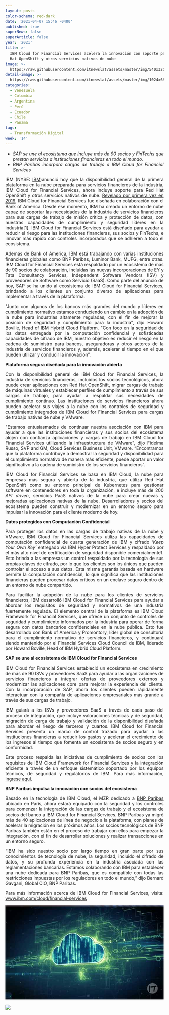 ```yaml
---
layout: posts
color-schema: red-dark
date: '2021-04-07 15:46 -0400'
published: true
superNews: false
superArticle: false
year: '2021'
title: >-
  IBM Cloud for Financial Services acelera la innovación con soporte para Red
  Hat OpenShift y otros servicios nativos de nube
image: >-
  https://raw.githubusercontent.com/itnewslat/assets/master/img/540x320/Cloud-Computing-1p.jpg
detail-image: >-
  https://raw.githubusercontent.com/itnewslat/assets/master/img/1024x680/Cloud-Computing-1g.jpg
categories:
  - Venezuela
  - Colombia
  - Argentina
  - Perú
  - Ecuador
  - Chile
  - Panama
tags:
  - Transformación Digital
week: '14'
---
```

<ul style="list-style-type: disc; text-align: justify;">
	<li><em>SAP se une al ecosistema que incluye más de 90 socios y FinTechs que prestan servicios a instituciones financieras en todo el mundo.</em></li>
	<li><em>BNP Paribas incorpora cargas de trabajo a IBM Cloud for Financial Services</em></li>
</ul>
<p style="text-align: justify;"> IBM (NYSE: <a href="https://c212.net/c/link/?t=0&amp;l=en&amp;o=3081386-1&amp;h=3322217637&amp;u=http%3A%2F%2Fwww.ibm.com%2Finvestor&amp;a=IBM">IBM</a>)anunció hoy que la disponibilidad general de la primera plataforma en la nube preparada para servicios financieros de la industria, IBM Cloud for Financial Services, ahora incluye soporte para Red Hat OpenShift y otros servicios nativos de nube. <a href="https://newsroom.ibm.com/2019-11-06-IBM-Developing-Worlds-First-Financial-Services-Ready-Public-Cloud-Bank-of-America-Joins-as-First-Collaborator">Revelado por primera vez en 2019</a>, IBM Cloud for Financial Services fue diseñada en colaboración con el Bank of America. Desde ese momento, IBM ha creado un entorno de nube capaz de soportar las necesidades de la industria de servicios financieros para sus cargas de trabajo de misión crítica y protección de datos, con nuestras capacidades de cumplimiento y seguridad líderes en la industria[1]. IBM Cloud for Financial Services está diseñado para ayudar a reducir el riesgo para las instituciones financieras, sus socios y FinTechs, e innovar más rápido con controles incorporados que se adhieren a todo el ecosistema.</p>
<p style="text-align: justify;">Además de Bank of America, IBM está trabajando con varias instituciones financieras globales como BNP Paribas, Luminor Bank, MUFG, entre otras. IBM Cloud for Financial Services está respaldado por un ecosistema de más de 90 socios de colaboración, incluidas las nuevas incorporaciones de EY y Tata Consultancy Services, Independent Software Vendors (ISV) y proveedores de Software como Servicio (SaaS). Como parte del anuncio de hoy, SAP se ha unido al ecosistema de IBM Cloud for Financial Services, brindando a los clientes un conjunto diverso de aplicaciones para implementar a través de la plataforma.</p>
<p style="text-align: justify;">"Junto con algunos de los bancos más grandes del mundo y líderes en cumplimiento normativo estamos conduciendo un cambio en la adopción de la nube para industrias altamente reguladas, con el fin de mejorar la posición de seguridad y cumplimiento para la industria", dijo Howard Boville, Head of IBM Hybrid Cloud Platform. "Con foco en la seguridad de los datos entregada por la computación confidencial y sofisticadas capacidades de cifrado de IBM, nuestro objetivo es reducir el riesgo en la cadena de suministro para bancos, aseguradoras y otros actores de la industria de servicios financieros y, además, acelerar el tiempo en el que pueden utilizar y conducir la innovación”.</p>
<p style="text-align: justify;"><strong>Plataforma segura diseñada para la innovación abierta</strong></p>
<p style="text-align: justify;">Con la disponibilidad general de IBM Cloud for Financial Services, la industria de servicios financieros, incluidos los socios tecnológicos, ahora puede crear aplicaciones con Red Hat OpenShift, migrar cargas de trabajo de máquinas virtuales y establecer perfiles de cumplimiento a través de sus cargas de trabajo, para ayudar a respaldar sus necesidades de cumplimiento continuo. Las instituciones de servicios financieros ahora pueden acelerar sus viajes a la nube con los controles de seguridad y cumplimiento integrados de IBM Cloud for Financial Services para cargas de trabajo nativas de nube y VMware.</p>
<p style="text-align: justify;">"Estamos entusiasmados de continuar nuestra asociación con IBM para ayudar a que las instituciones financieras y sus socios del ecosistema alojen con confianza aplicaciones y cargas de trabajo en IBM Cloud for Financial Services utilizando la infraestructura de VMware", dijo Fidelma Russo, SVP and GM, Cloud Services Business Unit, VMware. “Encontramos que la plataforma contribuye a demostrar la seguridad y disponibilidad para el cumplimiento normativo de manera más eficiente, puede aportar un valor significativo a la cadena de suministro de los servicios financieros”.</p>
<p style="text-align: justify;">IBM Cloud for Financial Services se basa en IBM Cloud, la nube para empresas más segura y abierta de la industria, que utiliza Red Hat OpenShift como su entorno principal de Kubernetes para gestionar software en contenedores en toda la organización, e incluye más de 200 <em>API driven</em>, servicios PaaS nativos de la nube para crear nuevas y mejoradas aplicaciones nativas de la nube. Desarrolladores y socios del ecosistema pueden construir y modernizar en un entorno seguro para impulsar la innovación para el cliente moderno de hoy.</p>
<p style="text-align: justify;"><strong>Datos protegidos con Computación Confidencial</strong></p>
<p style="text-align: justify;">Para proteger los datos en las cargas de trabajo nativas de la nube y VMware, IBM Cloud for Financial Services utiliza las capacidades de computación confidencial de cuarta generación de IBM y cifrado <em>‘Keep Your Own Key’</em> entregado vía IBM Hyper Protect Services y respaldado por el más alto nivel de certificación de seguridad disponible comercialmente1. Esto brinda a las empresas un control respaldado por la tecnología de sus propias claves de cifrado, por lo que los clientes son los únicos que pueden controlar el acceso a sus datos. Esta misma garantía basada en hardware permite la computación confidencial, lo que significa que las instituciones financieras pueden procesar datos críticos en un enclave seguro dentro de un entorno de nube compartido.</p>
<p style="text-align: justify;">Para facilitar la adopción de la nube para los clientes de servicios financieros, IBM desarrolló IBM Cloud for Financial Services para ayudar a abordar los requisitos de seguridad y normativos de una industria fuertemente regulada. El elemento central de la plataforma es IBM Cloud Framework for Financial Services, que ofrece un conjunto de controles de seguridad y cumplimiento informados por la industria para operar de forma segura con datos bancarios confidenciales en la nube pública. Esto fue desarrollado con Bank of America y Promontory, líder global de consultoría para el cumplimiento normativo de servicios financieros, y continuará siendo mantenido por el Financial Services Cloud Council de IBM, liderado por Howard Boville, Head of IBM Hybrid Cloud Platform.</p>
<p style="text-align: justify;"><strong>SAP se une al ecosistema de IBM Cloud for Financial Services</strong></p>
<p style="text-align: justify;">IBM Cloud for Financial Services estableció un ecosistema en crecimiento de más de 90 ISVs y proveedores SaaS para ayudar a las organizaciones de servicios financieros a integrar ofertas de proveedores externos y modernizar las aplicaciones core para mejorar la experiencia del cliente. Con la incorporación de SAP, ahora los clientes pueden rápidamente interactuar con la compañía de aplicaciones empresariales más grande a través de sus cargas de trabajo.</p>
<p style="text-align: justify;">IBM guiará a los ISVs y proveedores SaaS a través de cada paso del proceso de integración, que incluye valoraciones técnicas y de seguridad, migración de carga de trabajo y validación de la disponibilidad diseñada para abordar el riesgo de terceros y cuartos. IBM Cloud for Financial Services presenta un marco de control trazado para ayudar a las instituciones financieras a reducir los gastos y acelerar el crecimiento de los ingresos al tiempo que fomenta un ecosistema de socios seguro y en conformidad.</p>
<p style="text-align: justify;">Este proceso respalda las iniciativas de cumplimiento de socios con los requisitos de IBM Cloud Framework for Financial Services y la integración eficiente a través de un enfoque sistemático soportado por los equipos técnicos, de seguridad y regulatorios de IBM. Para más información, <a href="https://developer.ibm.com/blogs/ibm-cloud-for-financial-services-ecosystem">ingrese aquí</a>.</p>
<p style="text-align: justify;"><strong>BNP Paribas impulsa la innovación con socios del ecosistema</strong></p>
<p style="text-align: justify;">Basado en la tecnología de IBM Cloud, el MZR dedicado a <a href="https://newsroom.ibm.com/2020-07-22-IBM-and-Bank-of-America-Advance-IBM-Cloud-for-Financial-Services-BNP-Paribas-Joins-as-Anchor-Client-in-Europe">BNP Paribas</a> ubicado en París, ahora estará equipado con la seguridad y los controles para comenzar la integración de las cargas de trabajo y el ecosistema de socios del banco a IBM Cloud for Financial Services. BNP Paribas ya migró más de 40 aplicaciones de línea de negocio a la plataforma, con planes de acelerar la migración en los próximos años. Los socios tecnológicos de BNP Paribas también están en el proceso de trabajar con ellos para empezar la integración, con el fin de desarrollar soluciones y realizar transacciones en un entorno seguro.</p>
<p style="text-align: justify;">“IBM ha sido nuestro socio por largo tiempo en gran parte por sus conocimientos de tecnología de nube, la seguridad, incluido el cifrado de datos, y su profunda experiencia en la industria asociada con las reglamentaciones bancarias. Estamos colaborando con IBM para establecer una nube dedicada para BNP Paribas, que es compatible con todas las restricciones impuestas por los reguladores en todo el mundo,” dijo Bernard Gavgani, Global CIO, BNP Paribas.</p>
<p style="text-align: justify;">Para más información acerca de IBM Cloud for Financial Services, visita: <a href="http://www.ibm.com/cloud/financial-services">www.ibm.com/cloud/financial-services</a></p>

![](https://raw.githubusercontent.com/itnewslat/assets/master/img/540x320/Cloud-Computing-1p.jpg)

<img src="https://tracker.metricool.com/c3po.jpg?hash=56f88a41e39ab42c063cc51676587a04"/>
